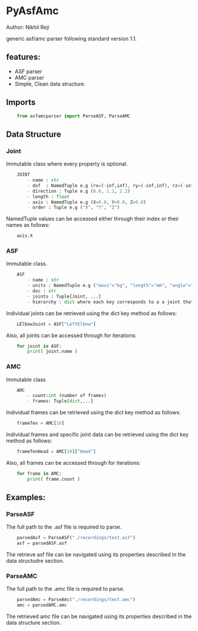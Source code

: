 ﻿# PyAsfAmc
Author: Nikhil Reji

generic asf/amc parser following standard version 1.1.

## features:
- ASF parser
- AMC parser
- Simple, Clean data structure.

## Imports
``` Python
    from asfamcparser import ParseASF, ParseAMC
```

## Data Structure
### Joint
Immutable class where every property is optional.
```Python
    JOINT
        - name : str
        - dof  : NamedTuple e.g (rx=(-inf,inf), ry=(-inf,inf), rz=(-inf,inf))
        - direction : Tuple e.g (0.0, 1.2, 2.2)
        - length : float
        - axis : NamedTuple e.g (X=0.0, Y=0.0, Z=0.0)
        - order : Tuple e.g ("X", "Y", "Z")
```
NamedTuple values can be accessed either through their index or their names as follows:
``` Python
    axis.X
```

### ASF
Immutable class.
```Python
    ASF
        - name : str
        - units : NamedTuple e.g ("mass"="kg", "length"="mm", "angle"="Deg")
        - doc : str
        - joints : Tuple[Joint, ...]
        - hierarchy : dict where each key corresponds to a a joint that has children.
```
Individual joints can be retrieved using the dict key method as follows:
``` Python
    LElbowJoint = ASF["LeftElbow"]
```
Also, all joints can be accessed through for iterations:
```Python
    for joint in ASF:
        print( joint.name )
```
### AMC
Immutable class
```Python
    AMC
        - count:int (number of frames)
        - frames: Tuple[dict,...] 
```
Individual frames can be retrieved using the dict key method as follows:
``` Python
    frameTen = AMC[10]
```
Individual frames and specific joint data can be retrieved using the dict key method as follows:
``` Python
    frameTenHead = AMC[10]["Head"]
```
Also, all frames can be accessed through for iterations:
```Python
    for frame in AMC:
        print( frame.count )
```
## Examples:

### ParseASF
The full path to the .asf file is required to parse.
``` Python
    parsedAsf = ParseASF("./recordings/test.asf")
    asf = parsedASF.asf
```
The retrieve asf file can be navigated using its properties described in the data structudre section.

### ParseAMC
The full path to the .amc file is required to parse.
``` Python
    parsedAmc = ParseAmc("./recordings/test.amc")
    amc = parsedAMC.amc
```
The retrieved amc file can be navigated using its properties described in the data structure section.

